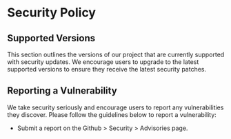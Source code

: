 # Security Policy

## Supported Versions

This section outlines the versions of our project that are currently supported with security updates.
We encourage users to upgrade to the latest supported versions to ensure they receive the latest security patches.

## Reporting a Vulnerability

We take security seriously and encourage users to report any vulnerabilities they discover.
Please follow the guidelines below to report a vulnerability:

- Submit a report on the Github > Security > Advisories page.
